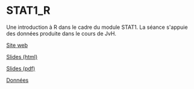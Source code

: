 # STAT1_R
Une introduction à R dans le cadre du module STAT1. La séance s'appuie des données produite dans le cours de JvH.

[Site web](http://dputhier.github.io/STAT1_R)

[Slides (html)](http://dputhier.github.io/STAT1_R/practical/R_intro.html)

[Slides (pdf)](http://dputhier.github.io/STAT1_R/practical/R_intro.pdf)

[Données](http://dputhier.github.io/STAT1_R/data/yeast_up500_6nt-1str-ovlp_MET_vs_all_sub.tsv)
